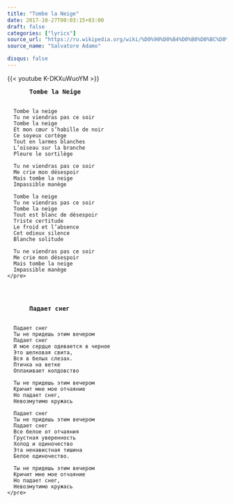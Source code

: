 ```yaml
---
title: "Tombe la Neige"
date: 2017-10-27T00:03:15+03:00
draft: false
categories: ["lyrics"]
source_url: "https://ru.wikipedia.org/wiki/%D0%90%D0%B4%D0%B0%D0%BC%D0%BE,_%D0%A1%D0%B0%D0%BB%D1%8C%D0%B2%D0%B0%D1%82%D0%BE%D1%80%D0%B5"
source_name: "Salvatore Adamo"

disqus: false
---
```


<div class="row">
  <div class="col-6">
    {{< youtube K-DKXuWuoYM >}}
  </div>
</div>

<!--more-->

<div class="row">
  <div class="col-6">
    <pre>
      <strong>Tombe la Neige</strong>

      Tombe la neige
      Tu ne viendras pas ce soir
      Tombe la neige
      Et mon cœur s’habille de noir
      Ce soyeux cortège
      Tout en larmes blanches
      L’oiseau sur la branche
      Pleure le sortilège

      Tu ne viendras pas ce soir
      Me crie mon désespoir
      Mais tombe la neige
      Impassible manège

      Tombe la neige
      Tu ne viendras pas ce soir
      Tombe la neige
      Tout est blanc de désespoir
      Triste certitude
      Le froid et l’absence
      Cet odieux silence
      Blanche solitude

      Tu ne viendras pas ce soir
      Me crie mon désespoir
      Mais tombe la neige
      Impassible manège
    </pre>
  </div>
  <div class="col-6">
    <pre>
      <strong>Падает снег</strong>

      Падает снег  
      Ты не придешь этим вечером
      Падает снег
      И мое сердце одевается в черное
      Это шелковая свита,
      Вся в белых слезах.
      Птичка на ветке
      Оплакивает колдовство

      Ты не придешь этим вечером
      Кричит мне мое отчаяние
      Но падает снег,
      Невозмутимо кружась

      Падает снег
      Ты не придешь этим вечером
      Падает снег
      Все белое от отчаяния
      Грустная уверенность
      Холод и одиночество
      Эта ненавистная тишина
      Белое одиночество.

      Ты не придешь этим вечером
      Кричит мне мое отчаяние
      Но падает снег,
      Невозмутимо кружась
    </pre>
  </div>
</div>
